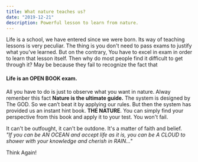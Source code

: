 ```yaml
---
title: What nature teaches us?
date: "2019-12-21"
description: Powerful lesson to learn from nature.
---
```


Life is a school, we have entered since we were born. Its way of teaching lessons is very peculiar. The thing is
you don't need to pass exams to justify what you've learned. But on the contrary, You have to excel in exam in order to learn that lesson itself. Then why do most people find it difficult to get through it? May be because they fail to recognize the fact that

#### Life is an OPEN BOOK exam.

All you have to do is just to observe what you want in nature. Alway remenber this fact **Nature is the ultimate guide.**
The system is designed by The GOD. So we can’t beat it by applying our rules. But then the system has provided us an instant hint book. **THE NATURE**. You can simply find your perspective from this book and apply it to your test. You won't fail.

It can't be outfought, it can't be outdone. It's a matter of faith and belief.</br>_"If you can be AN OCEAN and accept life as it is, you can be A CLOUD to shower with your knowledge and cherish in RAIN..."_

Think Again!
